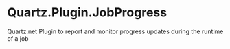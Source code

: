 # Quartz.Plugin.JobProgress
Quartz.net Plugin to report and monitor progress updates during the runtime of a job

